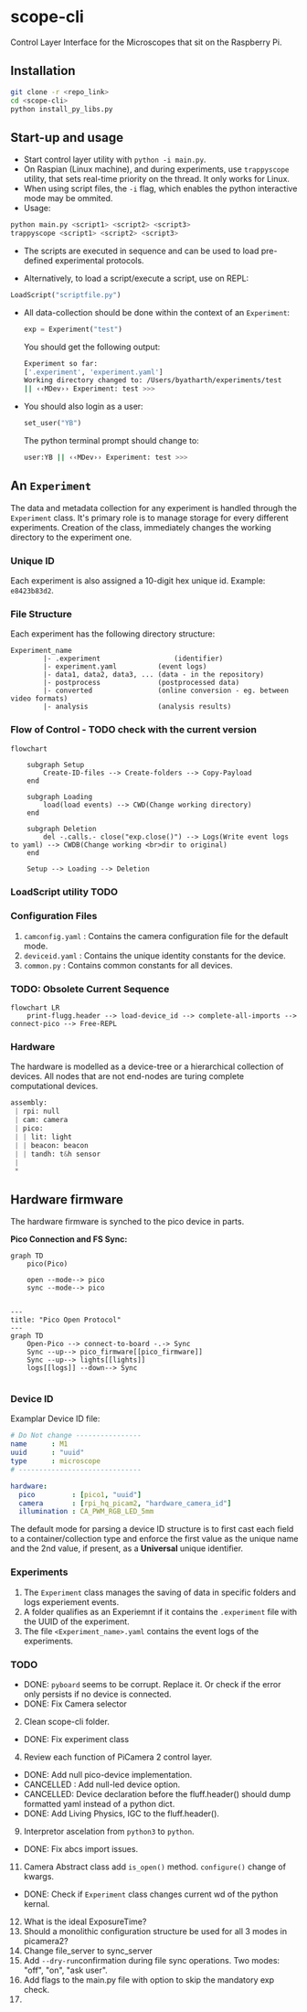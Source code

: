 # scope-cli
Control Layer Interface for the Microscopes that sit on the Raspberry Pi.



## Installation

```bash
git clone -r <repo_link>
cd <scope-cli>
python install_py_libs.py
```







## Start-up and usage

+ Start control layer utility with `python -i main.py`. 
+ On Raspian (Linux machine), and during experiments, use `trappyscope` utility, that sets real-time priority on the thread. It only works for Linux.
+ When using script files, the `-i` flag, which enables the python interactive mode may be ommited.
+ Usage:
```bash
python main.py <script1> <script2> <script3>
trappyscope <script1> <script2> <script3>
```
+ The scripts are executed in sequence and can be used to load pre-defined experimental protocols.

+ Alternatively, to load a script/execute a script, use on REPL:

```python
LoadScript("scriptfile.py")
```

+ All data-collection should be done within the context of an `Experiment`:
	```python
	exp = Experiment("test")
	```

	You should get the following output:

	```bash
	Experiment so far: 
	['.experiment', 'experiment.yaml']
	Working directory changed to: /Users/byatharth/experiments/test
	|| ‹‹MDev›› Experiment: test >>> 
	```

+ You should also login as a user:

	```python
	set_user("YB")
	```

	The python terminal prompt should change to:

	```bash
	user:YB || ‹‹MDev›› Experiment: test >>> 
	```

## An `Experiment`

The data and metadata collection for any experiment is handled through the `Experiment` class. It's primary role is to manage storage for every different experiments. Creation of the class, immediately changes the working directory to the experiment one. 

### Unique ID

Each experiment is also assigned a 10-digit hex unique id. Example: `e8423b83d2`. 

### File Structure

Each experiment has the following directory structure:

```
Experiment_name
		|- .experiment 			        (identifier)
		|- experiment.yaml          (event logs)
		|- data1, data2, data3, ... (data - in the repository)
		|- postprocess              (postprocessed data)
		|- converted                (online conversion - eg. between video formats)
		|- analysis                 (analysis results)
```

### Flow of Control - TODO check with the current version

```mermaid
flowchart
	
	subgraph Setup
		Create-ID-files --> Create-folders --> Copy-Payload
	end
	
	subgraph Loading
		load(load events) --> CWD(Change working directory)
	end
	
	subgraph Deletion
		del -.calls.- close("exp.close()") --> Logs(Write event logs to yaml) --> CWDB(Change working <br>dir to original)
	end
	
	Setup --> Loading --> Deletion
```

### LoadScript utility TODO



### Configuration Files

1. `camconfig.yaml` : Contains the camera configuration file for the default mode.
2. `deviceid.yaml` : Contains the  unique identity constants for the device.
3. `common.py`  : Contains common constants for all devices.



###  TODO: Obsolete Current Sequence


```mermaid
flowchart LR
	print-flugg.header --> load-device_id --> complete-all-imports --> connect-pico --> Free-REPL
```



### Hardware

The hardware is modelled as a device-tree or a hierarchical collection of devices. All nodes that are not end-nodes are turing complete computational devices.

```python
assembly: 
 | rpi: null
 | cam: camera
 | pico: 
 | | lit: light
 | | beacon: beacon
 | | tandh: t&h sensor
 | 
 *
```

## Hardware firmware

The hardware firmware is synched to the pico device in parts. 

**Pico Connection and FS Sync:**

```mermaid
graph TD
	pico(Pico)
	
	open --mode--> pico
	sync --mode--> pico
	
```

```mermaid
---
title: "Pico Open Protocol"
---
graph TD
	Open-Pico --> connect-to-board -.-> Sync
	Sync --up--> pico_firmware[[pico_firmware]]
	Sync --up--> lights[[lights]]
	logs[[logs]] --down--> Sync
	
```




### Device ID

Examplar Device ID file:

```yaml
# Do Not change ----------------
name      : M1
uuid      : "uuid"
type      : microscope
# ------------------------------

hardware:
  pico         : [pico1, "uuid"]
  camera       : [rpi_hq_picam2, "hardware_camera_id"]
  illumination : CA_PWM_RGB_LED_5mm
```

The default mode for parsing a device ID structure is to first cast each field to a container/collection type and enforce the first value as the unique name and the 2nd value, if present, as a **Universal** unique identifier.





### Experiments

1. The `Experiment` class manages the saving of data in  specific folders and logs experiement events.
2. A folder qualifies as an Experiemnt if it contains the `.experiment` file with the UUID of the experiment.
3. The file `<Experiment_name>.yaml` contains the event logs of the experiments.




### TODO

+ DONE: `pyboard` seems to be corrupt. Replace it. Or check if the error only persists if no device is connected.
+ DONE: Fix Camera selector
2. Clean scope-cli folder.
+ DONE: Fix experiment class
4. Review each function of PiCamera 2 control layer.
+ DONE: Add null pico-device implementation.
+ CANCELLED : Add null-led device option. 
+ CANCELLED: Device declaration before the fluff.header() should dump formatted yaml instead of a python dict.
+ DONE:  Add Living Physics, IGC to the fluff.header().
9. Interpretor ascelation from `python3` to `python`.
+ DONE: Fix abcs import issues.
11. Camera Abstract class add `is_open()` method. `configure()` change of kwargs.
+ DONE: Check if `Experiment` class changes current wd of the python kernal.
12. What is the ideal ExposureTime?
13. Should a monolithic configuration structure be used for all 3 modes in picamera2?
14. Change file_server to sync_server
15. Add `--dry-run`confirmation during file sync operations. Two modes: "off", "on", "ask user".
16. Add flags to the main.py file with option to skip the mandatory exp check.
17. 

